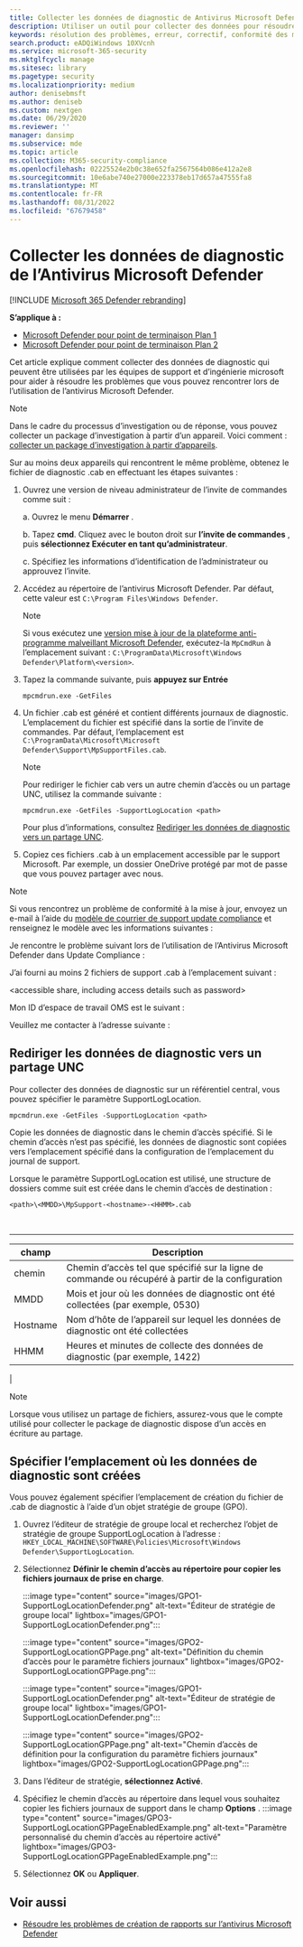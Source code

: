 ```yaml
---
title: Collecter les données de diagnostic de Antivirus Microsoft Defender
description: Utiliser un outil pour collecter des données pour résoudre les problèmes liés à l’Antivirus Microsoft Defender
keywords: résolution des problèmes, erreur, correctif, conformité des mises à jour, oms, surveiller, rapport, Microsoft Defender av, objet de stratégie de groupe, paramètre, données de diagnostic, Antivirus Microsoft Defender
search.product: eADQiWindows 10XVcnh
ms.service: microsoft-365-security
ms.mktglfcycl: manage
ms.sitesec: library
ms.pagetype: security
ms.localizationpriority: medium
author: denisebmsft
ms.author: deniseb
ms.custom: nextgen
ms.date: 06/29/2020
ms.reviewer: ''
manager: dansimp
ms.subservice: mde
ms.topic: article
ms.collection: M365-security-compliance
ms.openlocfilehash: 02225524e2b0c38e652fa2567564b086e412a2e8
ms.sourcegitcommit: 10e6abe740e27000e223378eb17d657a47555fa8
ms.translationtype: MT
ms.contentlocale: fr-FR
ms.lasthandoff: 08/31/2022
ms.locfileid: "67679458"
---
```

# <a name="collect-microsoft-defender-antivirus-diagnostic-data"></a>Collecter les données de diagnostic de l’Antivirus Microsoft Defender

[!INCLUDE [Microsoft 365 Defender rebranding](../../includes/microsoft-defender.md)]


**S’applique à :**

- [Microsoft Defender pour point de terminaison Plan 1](https://go.microsoft.com/fwlink/p/?linkid=2154037)
- [Microsoft Defender pour point de terminaison Plan 2](https://go.microsoft.com/fwlink/p/?linkid=2154037)

Cet article explique comment collecter des données de diagnostic qui peuvent être utilisées par les équipes de support et d’ingénierie microsoft pour aider à résoudre les problèmes que vous pouvez rencontrer lors de l’utilisation de l’antivirus Microsoft Defender.

> [!NOTE]
> Dans le cadre du processus d’investigation ou de réponse, vous pouvez collecter un package d’investigation à partir d’un appareil. Voici comment : [collecter un package d’investigation à partir d’appareils](/windows/security/threat-protection/microsoft-defender-atp/respond-machine-alerts#collect-investigation-package-from-devices).

Sur au moins deux appareils qui rencontrent le même problème, obtenez le fichier de diagnostic .cab en effectuant les étapes suivantes :

1. Ouvrez une version de niveau administrateur de l’invite de commandes comme suit :

    a. Ouvrez le menu **Démarrer** .

    b. Tapez **cmd**. Cliquez avec le bouton droit sur **l’invite de commandes** , puis **sélectionnez Exécuter en tant qu’administrateur**.

    c. Spécifiez les informations d’identification de l’administrateur ou approuvez l’invite.

2. Accédez au répertoire de l’antivirus Microsoft Defender. Par défaut, cette valeur est `C:\Program Files\Windows Defender`.

   > [!NOTE]
   > Si vous exécutez une [version mise à jour de la plateforme anti-programme malveillant Microsoft Defender](https://support.microsoft.com/help/4052623/update-for-microsoft-defender-antimalware-platform), exécutez-la `MpCmdRun` à l’emplacement suivant : `C:\ProgramData\Microsoft\Windows Defender\Platform\<version>`.

3. Tapez la commande suivante, puis **appuyez sur Entrée**

    ```Dos
    mpcmdrun.exe -GetFiles
    ```

4. Un fichier .cab est généré et contient différents journaux de diagnostic. L’emplacement du fichier est spécifié dans la sortie de l’invite de commandes. Par défaut, l’emplacement est `C:\ProgramData\Microsoft\Microsoft Defender\Support\MpSupportFiles.cab`.

   > [!NOTE]
   > Pour rediriger le fichier cab vers un autre chemin d’accès ou un partage UNC, utilisez la commande suivante :
   >
   > `mpcmdrun.exe -GetFiles -SupportLogLocation <path>`
   >
   > Pour plus d’informations, consultez [Rediriger les données de diagnostic vers un partage UNC](#redirect-diagnostic-data-to-a-unc-share).

5. Copiez ces fichiers .cab à un emplacement accessible par le support Microsoft. Par exemple, un dossier OneDrive protégé par mot de passe que vous pouvez partager avec nous.

> [!NOTE]
> Si vous rencontrez un problème de conformité à la mise à jour, envoyez un e-mail à l’aide du <a href="mailto:ucsupport@microsoft.com?subject=WDAV assessment issue&body=I%20am%20encountering%20the%20following%20issue%20when%20using%20Windows%20Defender%20AV%20in%20Update%20Compliance%3a%20%0d%0aI%20have%20provided%20at%20least%202%20support%20.cab%20files%20at%20the%20following%20location%3a%20%3Caccessible%20share%2c%20including%20access%20details%20such%20as%20password%3E%0d%0aMy%20OMS%20workspace%20ID%20is%3a%20%0d%0aPlease%20contact%20me%20at%3a">modèle de courrier de support update compliance</a> et renseignez le modèle avec les informations suivantes :
>
> Je rencontre le problème suivant lors de l’utilisation de l’Antivirus Microsoft Defender dans Update Compliance :
>
> J’ai fourni au moins 2 fichiers de support .cab à l’emplacement suivant :
>
> \<accessible share, including access details such as password\>
>
> Mon ID d’espace de travail OMS est le suivant :
>
> Veuillez me contacter à l’adresse suivante :

## <a name="redirect-diagnostic-data-to-a-unc-share"></a>Rediriger les données de diagnostic vers un partage UNC

Pour collecter des données de diagnostic sur un référentiel central, vous pouvez spécifier le paramètre SupportLogLocation.

```Dos
mpcmdrun.exe -GetFiles -SupportLogLocation <path>
```

Copie les données de diagnostic dans le chemin d’accès spécifié. Si le chemin d’accès n’est pas spécifié, les données de diagnostic sont copiées vers l’emplacement spécifié dans la configuration de l’emplacement du journal de support.

Lorsque le paramètre SupportLogLocation est utilisé, une structure de dossiers comme suit est créée dans le chemin d’accès de destination :

```Dos
<path>\<MMDD>\MpSupport-<hostname>-<HHMM>.cab
```

<br>

****

|champ|Description|
|---|---|
|chemin|Chemin d’accès tel que spécifié sur la ligne de commande ou récupéré à partir de la configuration|
|MMDD|Mois et jour où les données de diagnostic ont été collectées (par exemple, 0530)|
|Hostname|Nom d’hôte de l’appareil sur lequel les données de diagnostic ont été collectées|
|HHMM|Heures et minutes de collecte des données de diagnostic (par exemple, 1422)|
|

> [!NOTE]
> Lorsque vous utilisez un partage de fichiers, assurez-vous que le compte utilisé pour collecter le package de diagnostic dispose d’un accès en écriture au partage.

## <a name="specify-location-where-diagnostic-data-is-created"></a>Spécifier l’emplacement où les données de diagnostic sont créées

Vous pouvez également spécifier l’emplacement de création du fichier de .cab de diagnostic à l’aide d’un objet stratégie de groupe (GPO).

1. Ouvrez l’éditeur de stratégie de groupe local et recherchez l’objet de stratégie de groupe SupportLogLocation à l’adresse : `HKEY_LOCAL_MACHINE\SOFTWARE\Policies\Microsoft\Windows Defender\SupportLogLocation`.

2. Sélectionnez **Définir le chemin d’accès au répertoire pour copier les fichiers journaux de prise en charge**.

   :::image type="content" source="images/GPO1-SupportLogLocationDefender.png" alt-text="Éditeur de stratégie de groupe local" lightbox="images/GPO1-SupportLogLocationDefender.png":::

   :::image type="content" source="images/GPO2-SupportLogLocationGPPage.png" alt-text="Définition du chemin d’accès pour le paramètre fichiers journaux" lightbox="images/GPO2-SupportLogLocationGPPage.png":::

   :::image type="content" source="images/GPO1-SupportLogLocationDefender.png" alt-text="Éditeur de stratégie de groupe local" lightbox="images/GPO1-SupportLogLocationDefender.png"::: 
        
   :::image type="content" source="images/GPO2-SupportLogLocationGPPage.png" alt-text="Chemin d’accès de définition pour la configuration du paramètre fichiers journaux" lightbox="images/GPO2-SupportLogLocationGPPage.png":::
 
3. Dans l’éditeur de stratégie, **sélectionnez Activé**.

4. Spécifiez le chemin d’accès au répertoire dans lequel vous souhaitez copier les fichiers journaux de support dans le champ **Options** .
   :::image type="content" source="images/GPO3-SupportLogLocationGPPageEnabledExample.png" alt-text="Paramètre personnalisé du chemin d’accès au répertoire activé" lightbox="images/GPO3-SupportLogLocationGPPageEnabledExample.png":::
5. Sélectionnez **OK** ou **Appliquer**.

## <a name="see-also"></a>Voir aussi

- [Résoudre les problèmes de création de rapports sur l’antivirus Microsoft Defender](troubleshoot-reporting.md)
